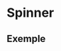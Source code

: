 # Spinner 
<GithubLink componentPath="Spinner.vue" />
<GithubLink docPath="primitives/Spinner.md" />

## Exemple

<Spinner-Example />
<GithubLink examplePath="Spinner/Example.vue" />
